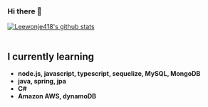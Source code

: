### Hi there 👋
[![Leewonje418's github stats](https://github-readme-stats.vercel.app/api?username=leewonje418)](https://github.com/anuraghazra/github-readme-stats)
<br>
<br>
<b><h2>I currently learning</h2>
  - node.js, javascript, typescript, sequelize, MySQL, MongoDB
  - java, spring, jpa
  - C#
  - Amazon AWS, dynamoDB
